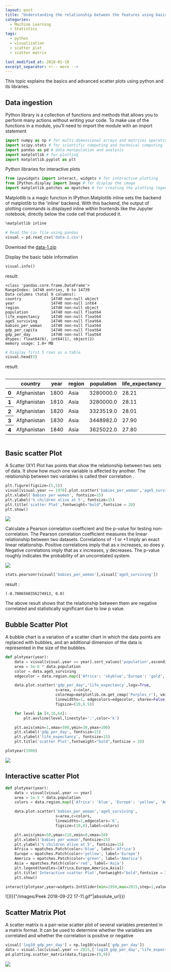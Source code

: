 ```yaml
---
layout: post
title: "Understanding the relationship between the features using basic and advanced scatter plot"
categories:
  - Machine Learning
  - Statistics
tags:
  - python
  - visualization
  - scatter plot
  - scatter matrix

last_modified_at: 2018-01-10
excerpt_separator: <!-- more -->
---
```


This topic explains the basics and advanced scatter plots using python and its libraries.
<!-- more -->

## Data ingestion

Python library is a collection of functions and methods that allows you to perform many actions without writing your code.
To make use of the functions in a module, you'll need to import the module with an import statement


```python
import numpy as np # for multi-dimensional arrays and matrices operations
import scipy.stats # for scientific computing and technical computing
import pandas as pd # data manipulation and analysis
import matplotlib # for plotting
import matplotlib.pyplot as plt
```

Python libraries for interactive plots
```python
from ipywidgets import interact, widgets # for interactive plotting
from IPython.display import Image # for display the image
import matplotlib.patches as mpatches # for creating the plotting legends
```

Matplotlib is a magic function in IPython.Matplotlib inline sets the backend of matplotlib to the 'inline' backend. With this backend, the output of plotting commands is displayed inline within frontends like the Jupyter notebook, directly below the code cell that produced it.

```python
%matplotlib inline
```

```python
# Read the csv file using pandas
visual = pd.read_csv('data-1.csv')
```
Download the [data-1.zip](https://github.com/dchandra1985/portfolio/blob/gh-pages/data/data-1.zip?raw=true)

Display the basic table information

```python
visual.info()
```
result:

    <class 'pandas.core.frame.DataFrame'>
    RangeIndex: 14740 entries, 0 to 14739
    Data columns (total 9 columns):
    country             14740 non-null object
    year                14740 non-null int64
    region              14740 non-null object
    population          14740 non-null float64
    life_expectancy     14740 non-null float64
    age5_surviving      14740 non-null float64
    babies_per_woman    14740 non-null float64
    gdp_per_capita      14740 non-null float64
    gdp_per_day         14740 non-null float64
    dtypes: float64(6), int64(1), object(2)
    memory usage: 1.0+ MB



```python
# Display first 5 rows as a table
visual.head(5)
```

result:

<div style="overflow-x:auto;">
<table>
  <thead>
    <tr>
      <th></th>
      <th>country</th>
      <th>year</th>
      <th>region</th>
      <th>population</th>
      <th>life_expectancy</th>
      <th>age5_surviving</th>
      <th>babies_per_woman</th>
      <th>gdp_per_capita</th>
      <th>gdp_per_day</th>
    </tr>
  </thead>
  <tbody>
    <tr>
      <th>0</th>
      <td>Afghanistan</td>
      <td>1800</td>
      <td>Asia</td>
      <td>3280000.0</td>
      <td>28.21</td>
      <td>53.142</td>
      <td>7.0</td>
      <td>603.0</td>
      <td>1.650924</td>
    </tr>
    <tr>
      <th>1</th>
      <td>Afghanistan</td>
      <td>1810</td>
      <td>Asia</td>
      <td>3280000.0</td>
      <td>28.11</td>
      <td>53.002</td>
      <td>7.0</td>
      <td>604.0</td>
      <td>1.653662</td>
    </tr>
    <tr>
      <th>2</th>
      <td>Afghanistan</td>
      <td>1820</td>
      <td>Asia</td>
      <td>3323519.0</td>
      <td>28.01</td>
      <td>52.862</td>
      <td>7.0</td>
      <td>604.0</td>
      <td>1.653662</td>
    </tr>
    <tr>
      <th>3</th>
      <td>Afghanistan</td>
      <td>1830</td>
      <td>Asia</td>
      <td>3448982.0</td>
      <td>27.90</td>
      <td>52.719</td>
      <td>7.0</td>
      <td>625.0</td>
      <td>1.711157</td>
    </tr>
    <tr>
      <th>4</th>
      <td>Afghanistan</td>
      <td>1840</td>
      <td>Asia</td>
      <td>3625022.0</td>
      <td>27.80</td>
      <td>52.576</td>
      <td>7.0</td>
      <td>647.0</td>
      <td>1.771389</td>
    </tr>
  </tbody>
</table>
</div>


## Basic scatter Plot

A Scatter (XY) Plot has points that show the relationship between two sets of data. It show how much one variable is affected by another. The relationship between two variables is called their correlation .

```python
plt.figure(figsize=(5,5))
visual[visual.year == 1970].plot.scatter('babies_per_woman','age5_surviving')
plt.xlabel('Babies per women', fontsize=15)
plt.ylabel('% children alive at 5', fontsize=15)
plt.title('scatter Plot',fontweight="bold",fontsize = 20)
plt.show()
```


![]({{"/images/output_7_1_1.png"|absolute_url}})


Calculate a Pearson correlation coefficient and the p-value for testing non-correlation.
The Pearson correlation coefficient measures the linear relationship between two datasets.
Correlations of -1 or +1 imply an exact linear relationship. 
Positive correlations imply that as x increases, so does y.
Negative correlations imply that as x increases, y decreases.
The p-value roughly indicates the probability of an uncorrelated system.

![]({{"/images/corr_coeff.png"|absolute_url}})


```python
stats.pearsonr(visual['babies_per_woman'],visual['age5_surviving'])
```

result :

    (-0.7006560356274913, 0.0)


The above result shows that the relationship between them are negative correlated and statistically significant due to low  p value.


## Bubble Scatter Plot

A bubble chart is a variation of a scatter chart in which the data points are replaced with bubbles, and an additional dimension of the data is represented in the size of the bubbles.

```python
def plotyear(year):
    data = visual[visual.year == year].sort_values('population',ascending=False)
    area = 5e-6 * data.population
    color = data.age5_surviving
    edgecolor = data.region.map({'Africa': 'skyblue','Europe': 'gold','America': 'palegreen','Asia': 'coral'})

    data.plot.scatter('gdp_per_day','life_expectancy',logx=True,
                      s=area, c=color,
                      colormap=matplotlib.cm.get_cmap('Purples_r'), vmin=55, vmax=100,
                      linewidths=1, edgecolors=edgecolor, sharex=False,
                      figsize=(10,6.5))

    for level in [4,16,64]:
        plt.axvline(level,linestyle=':',color='k')

    plt.axis(xmin=1,xmax=500,ymin=30,ymax=100)
    plt.xlabel('gdp_per_day', fontsize=15)
    plt.ylabel('life_expectancy', fontsize=15)
    plt.title('scatter Plot',fontweight="bold",fontsize = 20)

plotyear(1980)
```


![]({{"/images/output_8_1_0.png"|absolute_url}})


## Interactive scatter Plot

```python
def plotyear(year):
    data = visual[visual.year == year]
    area = 1e-5 * data.population
    colors = data.region.map({'Africa': 'blue', 'Europe': 'yellow', 'America': 'green', 'Asia': 'red'})

    data.plot.scatter('babies_per_woman','age5_surviving',
                      s=area,c=colors,
                      linewidths=1,edgecolors='K',
                      figsize=(10,8),label=colors)

    plt.axis(ymin=50,ymax=110,xmin=0,xmax=10)
    plt.xlabel('babies per woman',fontsize=15)
    plt.ylabel('% children alive at 5', fontsize=15)
    Africa = mpatches.Patch(color='blue', label='Africa')
    Europe = mpatches.Patch(color='yellow', label='Europe')
    America = mpatches.Patch(color='green', label='America')
    Asia = mpatches.Patch(color='red', label='Asia')
    plt.legend(handles=[Africa,Europe,America,Asia])
    plt.title('Interactive scatter Plot',fontweight="bold",fontsize = 20)
    plt.show()
```


```python
interact(plotyear,year=widgets.IntSlider(min=1950,max=2015,step=1,value=1950))
```

![]({{"/images/Peek 2018-09-22 17-11.gif"|absolute_url}})

## Scatter Matrix Plot

A scatter matrix is a pair-wise scatter plot of several variables presented in a matrix format. It can be used to determine whether the variables are correlated and whether the correlation is positive or negative

```python
visual['log10_gdp_per_day'] = np.log10(visual['gdp_per_day'])
data = visual.loc[visual.year == 2015,['log10_gdp_per_day','life_expectancy','age5_surviving','babies_per_woman']]
pd.plotting.scatter_matrix(data,figsize=(9,9))
```



![]({{"/images/output_11_1.png"|absolute_url}})
